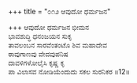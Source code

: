 +++
title = "೦೧೨ ಆವುದೋ ಧರ್ಮಜನ"

+++
ಆವುದೋ ಧರ್ಮಜನ ಭೀಮನ  
ಭಾವಶುದ್ಧಿ ಧನಂಜಯನ ಸುಕೃ  
ತಾವಲಂಬನ ಸಾರವೆಂತಂಟೊ ಶಿವ ಮಹಾದೇವ   
ಠಾವುಗಾಣವು ವೇದವುಪನಿಷ  
ದಾವಳಿಗಳೋಲೈಸಿ ಕೃಷ್ಣ ಕೃ  
ಪಾ ವಿಲಾಸವ ನೋಡಿಯೆಂದುದು ಸಕಲ ಸುರನಿಕರ     ॥12॥
